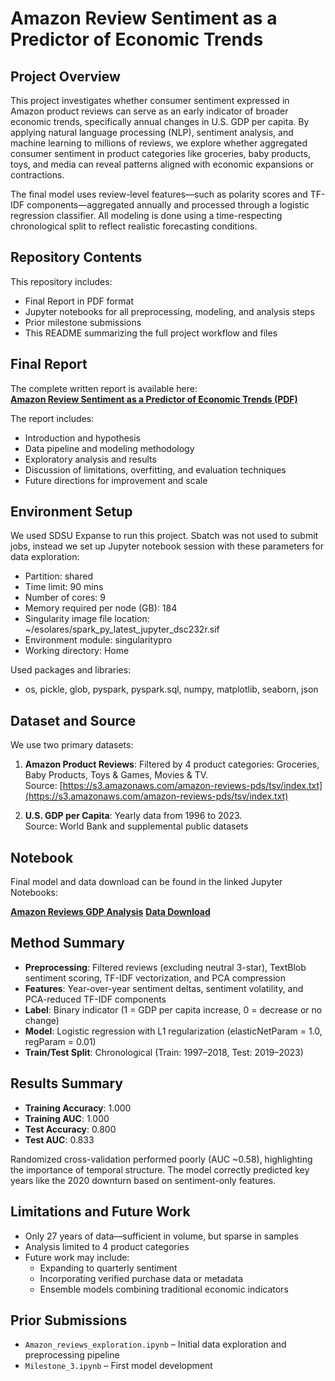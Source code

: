 # Amazon Review Sentiment as a Predictor of Economic Trends

## Project Overview

This project investigates whether consumer sentiment expressed in Amazon product reviews can serve as an early indicator of broader economic trends, specifically annual changes in U.S. GDP per capita. By applying natural language processing (NLP), sentiment analysis, and machine learning to millions of reviews, we explore whether aggregated consumer sentiment in product categories like groceries, baby products, toys, and media can reveal patterns aligned with economic expansions or contractions.

The final model uses review-level features—such as polarity scores and TF-IDF components—aggregated annually and processed through a logistic regression classifier. All modeling is done using a time-respecting chronological split to reflect realistic forecasting conditions.

## Repository Contents

This repository includes:

- Final Report in PDF format
- Jupyter notebooks for all preprocessing, modeling, and analysis steps
- Prior milestone submissions
- This README summarizing the full project workflow and files

## Final Report

The complete written report is available here:  
[**Amazon Review Sentiment as a Predictor of Economic Trends (PDF)**](./Amazon_Review_Sentiment_as_a_Predictor_of_Economic_Trends.pdf)

The report includes:
- Introduction and hypothesis
- Data pipeline and modeling methodology
- Exploratory analysis and results
- Discussion of limitations, overfitting, and evaluation techniques
- Future directions for improvement and scale

## Environment Setup

We used SDSU Expanse to run this project. Sbatch was not used to submit jobs, instead we set up Jupyter notebook session with these parameters for data exploration:
- Partition: shared
- Time limit: 90 mins
- Number of cores: 9
- Memory required per node (GB): 184
- Singularity image file location: ~/esolares/spark_py_latest_jupyter_dsc232r.sif
- Environment module: singularitypro
- Working directory: Home

Used packages and libraries:
- os, pickle, glob, pyspark, pyspark.sql, numpy, matplotlib, seaborn, json

## Dataset and Source

We use two primary datasets:

1. **Amazon Product Reviews**: Filtered by 4 product categories: Groceries, Baby Products, Toys & Games, Movies & TV.  
   Source: [https://s3.amazonaws.com/amazon-reviews-pds/tsv/index.txt](https://s3.amazonaws.com/amazon-reviews-pds/tsv/index.txt)

2. **U.S. GDP per Capita**: Yearly data from 1996 to 2023.  
   Source: World Bank and supplemental public datasets

## Notebook

Final model and data download can be found in the linked Jupyter Notebooks:

**[Amazon Reviews GDP Analysis](./Amazon_reviews_GDP_analysis.ipynb)**
**[Data Download](./Data_download.ipynb)**

## Method Summary

- **Preprocessing**: Filtered reviews (excluding neutral 3-star), TextBlob sentiment scoring, TF-IDF vectorization, and PCA compression
- **Features**: Year-over-year sentiment deltas, sentiment volatility, and PCA-reduced TF-IDF components
- **Label**: Binary indicator (1 = GDP per capita increase, 0 = decrease or no change)
- **Model**: Logistic regression with L1 regularization (elasticNetParam = 1.0, regParam = 0.01)
- **Train/Test Split**: Chronological (Train: 1997–2018, Test: 2019–2023)

## Results Summary

- **Training Accuracy**: 1.000
- **Training AUC**: 1.000
- **Test Accuracy**: 0.800
- **Test AUC**: 0.833

Randomized cross-validation performed poorly (AUC ~0.58), highlighting the importance of temporal structure. The model correctly predicted key years like the 2020 downturn based on sentiment-only features.

## Limitations and Future Work

- Only 27 years of data—sufficient in volume, but sparse in samples
- Analysis limited to 4 product categories
- Future work may include:
  - Expanding to quarterly sentiment
  - Incorporating verified purchase data or metadata
  - Ensemble models combining traditional economic indicators

## Prior Submissions

- `Amazon_reviews_exploration.ipynb` – Initial data exploration and preprocessing pipeline
- `Milestone_3.ipynb` – First model development
